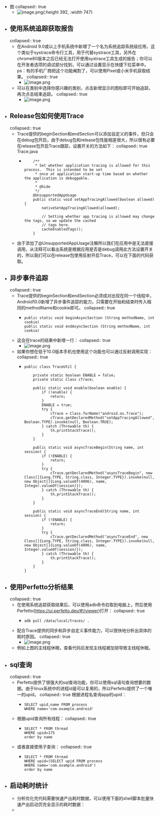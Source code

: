 - 图
  collapsed:: true
	- ![image.png](../assets/image_1684396763669_0.png){:height 392, :width 747}
- ## 使用系统追踪获取报告
  collapsed:: true
	- 在Android 9.0或以上手机系统中新增了一个名为系统追踪系统级应用，这个类似于systrace命令行工具，用于代替systrace工具，另外在chrome80版本之后已经无法打开使用systrace工具生成的报告；你可以在开发者选项的调试部分找到，可以通过设置显示在快捷下拉菜单中。 ps：有的手机厂商把这个功能阉割了，可以使用Pixel或小米手机获取结果。
	  collapsed:: true
		- ![image.png](../assets/image_1684396803307_0.png)
	- 可以在类别中选择你感兴趣的类别，点击新增显示的图标即可开始追踪，再次点击结束追踪。
	  collapsed:: true
		- ![image.png](../assets/image_1684396823452_0.png)
- ## Release包如何使用Trace
  collapsed:: true
	- Trace提供的beginSection和endSection可以添加自定义的事件，但只会在debug包开启，由于debug包和release包性能相差很大，所以很有必要在release包开启Trace跟踪，设置开关的方法如下：
	  collapsed:: true
	  Trace.java
		- ```
		      /**
		       * Set whether application tracing is allowed for this process.  This is intended to be set
		       * once at application start-up time based on whether the application is debuggable.
		       *
		       * @hide
		       */
		      @UnsupportedAppUsage
		      public static void setAppTracingAllowed(boolean allowed) {
		          nativeSetAppTracingAllowed(allowed);
		  
		          // Setting whether app tracing is allowed may change the tags, so we update the cached
		          // tags here.
		          cacheEnabledTags();
		      }
		  ```
	- 由于添加了@UnsupportedAppUsage注解所以我们在应用中是无法直接调用，从注释可以看出系统是根据应用是否是debug调用此方法设置开关的，所以我们可以在release包使用反射开启Trace，可以在下面的代码获取。
- ## 异步事件追踪
  collapsed:: true
	- Trace提供的beginSection和endSection必须成对出现在同一个线程中，Android10.0新增了异步事件追踪的能力，只需要在开始和结束时传入相同的methodName和cookie即可。
	  collapsed:: true
		- ```
		  public static void beginAsyncSection (String methodName, int cookie)
		  public static void endAsyncSection (String methodName, int cookie)
		  ```
	- 这会在trace的结果中新增一行：
	  collapsed:: true
		- ![image.png](../assets/image_1684397172700_0.png)
	- 如果你想在低于10.0版本手机也使用这个功能也可以通过反射调用实现：
	  collapsed:: true
		- ```
		  public class TraceUtil {
		  
		      private static boolean ENABLE = false;
		      private static Class cTrace;
		  
		      public static void enable(boolean enable) {
		          if (!enable) {
		              return;
		          }
		          ENABLE = true;
		          try {
		              cTrace = Class.forName("android.os.Trace");
		              cTrace.getDeclaredMethod("setAppTracingAllowed", Boolean.TYPE).invoke(null, Boolean.TRUE);
		          } catch (Throwable th) {
		              th.printStackTrace();
		          }
		      }
		  
		      public static void asyncTraceBegin(String name, int session) {
		          if (!ENABLE) {
		              return;
		          }
		          try {
		              cTrace.getDeclaredMethod("asyncTraceBegin", new Class[]{Long.TYPE, String.class, Integer.TYPE}).invoke(null, new Object[]{Long.valueOf(4096), name, Integer.valueOf(session)});
		          } catch (Throwable th) {
		              th.printStackTrace();
		          }
		      }
		  
		      public static void asyncTraceEnd(String name, int session) {
		          if (!ENABLE) {
		              return;
		          }
		          try {
		              cTrace.getDeclaredMethod("asyncTraceEnd", new Class[]{Long.TYPE, String.class, Integer.TYPE}).invoke(null, new Object[]{Long.valueOf(4096), name, Integer.valueOf(session)});
		          } catch (Throwable th) {
		              th.printStackTrace();
		          }
		      }
		  }
		  ```
- ## 使用Perfetto分析结果
  collapsed:: true
	- 在使用系统追踪获取结果后，可以使用adb命令拉取到电脑上，然后使用Perfetto(https://ui.perfetto.dev/#!/viewer)打开：
	  collapsed:: true
		- ```
		  adb pull /data/local/traces/ .
		  ```
	- 配合Trace提供的同步和异步自定义事件能力，可以很快地分析出具体的耗时原因。
	  collapsed:: true
		- ![image.png](../assets/image_1684397226021_0.png)
	- 例如上图的主线程休眠，查看代码后发现主线程被加锁导致主线程休眠。
- ## sql查询
  collapsed:: true
	- Perfetto提供了很强大的sql查询功能，你可以使用sql语句查询想要的数据。由于linux系统中的进程id是可以复用的，所以Perfetto提供了一个唯一的upid。
	  collapsed:: true
	  根据进程名查询app的upid：
		- ```
		  SELECT upid,name FROM process
		  WHERE name='com.example.android'
		  ```
	- 根据upid查询所有线程：
	  collapsed:: true
		- ```
		  SELECT * FROM thread
		  WHERE upid=175
		  order by name
		  ```
	- 或者直接使用子查询：
	  collapsed:: true
		- ```
		  SELECT * FROM thread
		  WHERE upid=(SELECT upid FROM process
		  WHERE name='com.example.android')
		  order by name
		  ```
- ## 启动耗时统计
	- 分析优化完代码需要快速产出耗时数据，可以使用下面的shell脚本批量快速产出启动页完全显示的耗时数据：
	-